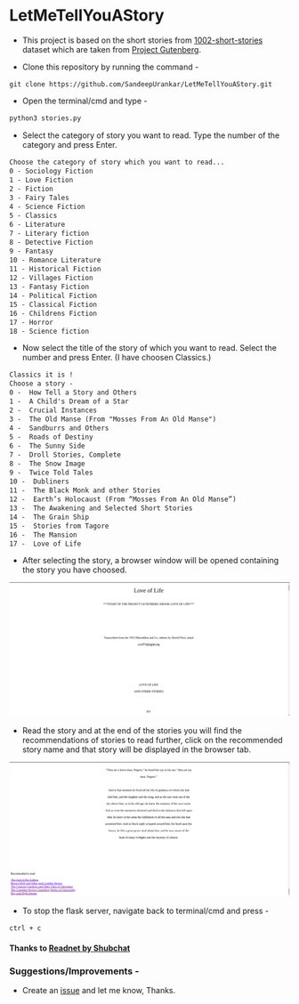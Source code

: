 # LetMeTellYouAStory

- This project is based on the short stories from [1002-short-stories](https://www.kaggle.com/datasets/shubchat/1002-short-stories-from-project-guttenberg?resource=download) dataset which are taken from [Project Gutenberg](https://www.gutenberg.org/).

- Clone this repository by running the command -

```git
git clone https://github.com/SandeepUrankar/LetMeTellYouAStory.git
```

- Open the terminal/cmd and type -
```bash
python3 stories.py
```

- Select the category of story you want to read. Type the number of the category and press Enter.
```
Choose the category of story which you want to read...
0 - Sociology Fiction
1 - Love Fiction 
2 - Fiction
3 - Fairy Tales
4 - Science Fiction
5 - Classics
6 - Literature
7 - Literary fiction
8 - Detective Fiction
9 - Fantasy 
10 - Romance Literature 
11 - Historical Fiction
12 - Villages Fiction
13 - Fantasy Fiction
14 - Political Fiction
15 - Classical Fiction
16 - Childrens Fiction
17 - Horror
18 - Science fiction
```
- Now select the title of the story of which you want to read. Select the number and press Enter. (I have choosen Classics.)
```
Classics it is !
Choose a story -
0 -  How Tell a Story and Others
1 -  A Child's Dream of a Star
2 -  Crucial Instances
3 -  The Old Manse (From "Mosses From An Old Manse")
4 -  Sandburrs and Others
5 -  Roads of Destiny
6 -  The Sunny Side
7 -  Droll Stories, Complete
8 -  The Snow Image
9 -  Twice Told Tales
10 -  Dubliners
11 -  The Black Monk and other Stories
12 -  Earth’s Holocaust (From “Mosses From An Old Manse”)
13 -  The Awakening and Selected Short Stories
14 -  The Grain Ship
15 -  Stories from Tagore
16 -  The Mansion
17 -  Love of Life
```

- After selecting the story, a browser window will be opened containing the story you have choosed.

<img src="screenshots/story.png" alt="Screenshot containing the story displayed in the browser.">

- Read the story and at the end of the stories you will find the recommendations of stories to read further, click on the recommended story name and that story will be displayed in the browser tab.

<img src="screenshots/recommended.png" alt="Screenshot containing the recommendation of the story displayed in the browser.">

- To stop the flask server, navigate back to terminal/cmd and press -
```
ctrl + c
```



#### Thanks to  [Readnet by Shubchat](https://github.com/shubchat/Readnet)


### Suggestions/Improvements -
- Create an [issue](https://github.com/SandeepUrankar/LetMeTellYouAStory/issues/new/choose) and let me know, Thanks.